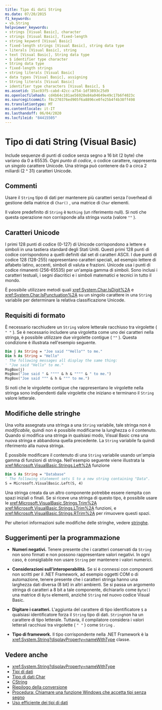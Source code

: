 ```yaml
---
title: Tipo di dati String
ms.date: 07/20/2015
f1_keywords:
- vb.String
helpviewer_keywords:
- strings [Visual Basic], character
- strings [Visual Basic], fixed-length
- string keyword [Visual Basic]
- fixed-length strings [Visual Basic], string data type
- literals [Visual Basic], string
- text [Visual Basic], String data type
- $ identifier type character
- String data type
- fixed-length strings
- string literals [Visual Basic]
- data types [Visual Basic], assigning
- String literals [Visual Basic]
- identifier type characters [Visual Basic], $
ms.assetid: 15ac03f5-cabd-42cc-a754-1df3893c25d9
ms.openlocfilehash: cd4b64c101ae56928e84a04649e49c17b6f4023c
ms.sourcegitcommit: f8c270376ed905f6a8896ce0fe25b4f4b38ff498
ms.translationtype: MT
ms.contentlocale: it-IT
ms.lasthandoff: 06/04/2020
ms.locfileid: "84415505"
---
```

# <a name="string-data-type-visual-basic"></a>Tipo di dati String (Visual Basic)

Include sequenze di punti di codice senza segno a 16 bit (2 byte) che variano da 0 a 65535. Ogni *punto di codice*, o codice carattere, rappresenta un singolo carattere Unicode. Una stringa può contenere da 0 a circa 2 miliardi (2 ^ 31) caratteri Unicode.  
  
## <a name="remarks"></a>Commenti  

 Usare il `String` tipo di dati per mantenere più caratteri senza l'overhead di gestione della matrice di `Char()` , una matrice di `Char` elementi.  
  
 Il valore predefinito di `String` è `Nothing` (un riferimento null). Si noti che questa operazione non corrisponde alla stringa vuota (valore `""` ).  
  
## <a name="unicode-characters"></a>Caratteri Unicode  

 I primi 128 punti di codice (0-127) di Unicode corrispondono a lettere e simboli in una tastiera standard degli Stati Uniti. Questi primi 128 punti di codice corrispondono a quelli definiti dal set di caratteri ASCII. I due punti di codice 128 (128-255) rappresentano caratteri speciali, ad esempio lettere di alfabeto latino, accenti, simboli di valuta e frazioni. Unicode usa i punti di codice rimanenti (256-65535) per un'ampia gamma di simboli. Sono inclusi i caratteri testuali, i segni diacritici e i simboli matematici e tecnici in tutto il mondo.  
  
 È possibile utilizzare metodi quali <xref:System.Char.IsDigit%2A> e <xref:System.Char.IsPunctuation%2A> su un singolo carattere in una `String` variabile per determinare la relativa classificazione Unicode.  
  
## <a name="format-requirements"></a>Requisiti di formato  

 È necessario racchiudere un `String` valore letterale racchiuso tra virgolette ( `" "` ). Se è necessario includere una virgoletta come uno dei caratteri nella stringa, è possibile utilizzare due virgolette contigue ( `""` ). Questa condizione è illustrata nell'esempio seguente.  
  
```vb  
Dim j As String = "Joe said ""Hello"" to me."  
Dim h As String = "Hello"  
' The following messages all display the same thing:  
' "Joe said "Hello" to me."  
MsgBox(j)  
MsgBox("Joe said " & """" & h & """" & " to me.")  
MsgBox("Joe said """ & h & """ to me.")  
```  
  
 Si noti che le virgolette contigue che rappresentano le virgolette nella stringa sono indipendenti dalle virgolette che iniziano e terminano il `String` valore letterale.  
  
## <a name="string-manipulations"></a>Modifiche delle stringhe  

 Una volta assegnata una stringa a una `String` variabile, tale stringa non è *modificabile*, quindi non è possibile modificarne la lunghezza o il contenuto. Quando si modifica una stringa in qualsiasi modo, Visual Basic crea una nuova stringa e abbandona quella precedente. La `String` variabile fa quindi riferimento alla nuova stringa.  
  
 È possibile modificare il contenuto di una `String` variabile usando un'ampia gamma di funzioni di stringa. Nell'esempio seguente viene illustrata la <xref:Microsoft.VisualBasic.Strings.Left%2A> funzione  
  
```vb  
Dim S As String = "Database"  
' The following statement sets S to a new string containing "Data".  
S = Microsoft.VisualBasic.Left(S, 4)  
```  
  
 Una stringa creata da un altro componente potrebbe essere riempita con spazi iniziali o finali. Se si riceve una stringa di questo tipo, è possibile usare le <xref:Microsoft.VisualBasic.Strings.Trim%2A> <xref:Microsoft.VisualBasic.Strings.LTrim%2A> funzioni, e <xref:Microsoft.VisualBasic.Strings.RTrim%2A> per rimuovere questi spazi.  
  
 Per ulteriori informazioni sulle modifiche delle stringhe, vedere [stringhe](../../programming-guide/language-features/strings/index.md).  
  
## <a name="programming-tips"></a>Suggerimenti per la programmazione  
  
- **Numeri negativi.** Tenere presente che i caratteri conservati da `String` non sono firmati e non possono rappresentare valori negativi. In ogni caso, è consigliabile non usare `String` per mantenere i valori numerici.  
  
- **Considerazioni sull'interoperabilità.** Se si è connessi con componenti non scritti per il .NET Framework, ad esempio oggetti COM o di automazione, tenere presente che i caratteri stringa hanno una larghezza dati diversa (8 bit) in altri ambienti. Se si passa un argomento stringa di caratteri a 8 bit a tale componente, dichiararlo come `Byte()` una matrice di `Byte` elementi, anziché `String` nel nuovo codice Visual Basic.  
  
- **Digitare i caratteri.** L'aggiunta del carattere di tipo identificatore `$` a qualsiasi identificatore forza il `String` tipo di dati. `String`non ha un carattere di tipo letterale. Tuttavia, il compilatore considera i valori letterali racchiusi tra virgolette ( `" "` ) come `String` .  
  
- **Tipo di framework.** Il tipo corrispondente nella .NET Framework è la <xref:System.String?displayProperty=nameWithType> classe.  
  
## <a name="see-also"></a>Vedere anche

- <xref:System.String?displayProperty=nameWithType>
- [Tipi di dati](index.md)
- [Tipo di dati Char](char-data-type.md)
- [CString](../functions/type-conversion-functions.md)
- [Riepilogo della conversione](../keywords/conversion-summary.md)
- [Procedura: Chiamare una funzione Windows che accetta tipi senza segno](../../programming-guide/com-interop/how-to-call-a-windows-function-that-takes-unsigned-types.md)
- [Uso efficiente dei tipi di dati](../../programming-guide/language-features/data-types/efficient-use-of-data-types.md)
